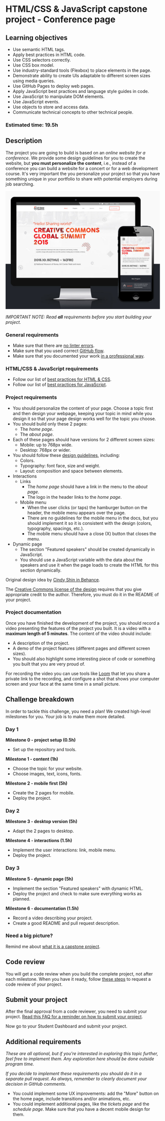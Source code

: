 # HTML/CSS & JavaScript capstone project - Conference page

## Learning objectives

- Use semantic HTML tags.
- Apply best practices in HTML code.
- Use CSS selectors correctly.
- Use CSS box model.
- Use industry-standard tools (Flexbox) to place elements in the page.
- Demonstrate ability to create UIs adaptable to different screen sizes using media queries.
- Use GitHub Pages to deploy web pages.
- Apply JavaScript best practices and language style guides in code.
- Use JavaScript to manipulate DOM elements.
- Use JavaScript events.
- Use objects to store and access data.
- Communicate technical concepts to other technical people.

### Estimated time: 19.5h

## Description

The project you are going to build is based on an *online website for a conference*. We provide some design guidelines for you to create the website, but **you must personalize the content**, i.e., instead of a conference you can build a website for a concert or for a web development course. It's very important the you personalize your project so that you have something unique in your portfolio to share with potential employers during job searching.

<p align="center">
  <img src="./images/conference_page.png" alt="Form" />
</p>

*IMPORTANT NOTE: Read **all** requirements before you start building your project.*

### General requirements

- Make sure that there are [no linter errors](https://github.com/microverseinc/linters-config).
- Make sure that you used correct [GitHub flow](https://github.com/microverseinc/curriculum-transversal-skills/blob/main/git-github/articles/github_flow.md).
- Make sure that you documented your work [in a professional way](https://github.com/microverseinc/curriculum-transversal-skills/blob/main/documentation/articles/professional_repo_rules.md).

### HTML/CSS & JavaScript requirements

- Follow our list of [best practices for HTML & CSS](https://github.com/microverseinc/curriculum-html-css/blob/main/articles/html_css_best_practices.md).
- Follow our list of [best practices for JavaScript](https://github.com/microverseinc/curriculum-html-css/blob/main/articles/javascript_best_practices.md).

### Project requirements

- You should personalize the content of your page. Choose a topic first and then design your webpage, keeping your topic in mind while you design it so that your page design works well for the topic you choose.
- You should build only these 2 pages:
  - The *home page*.
  - The *about page*.
- Each of these pages should have versions for 2 different screen sizes: 
  - Mobile: up to 768px wide.
  - Desktop: 768px or wider.
- You should follow these [design guidelines](https://www.behance.net/gallery/29845175/CC-Global-Summit-2015), including:
  - Colors.
  - Typography: font face, size and weight.
  - Layout: composition and space between elements.
- Interactions
  - Links
    - The *home page* should have a link in the menu to the *about page*.
    - The logo in the header links to the *home page*.
  - Mobile menu
    - When the user clicks (or taps) the hamburger button on the header, the mobile menu appears over the page.
    - There are no guidelines for the mobile menu in the docs, but you should implement it so it is consistent with the design (colors, typography, spacings, etc.).
    - The mobile menu should have a close (X) button that closes the menu.
- Dynamic page
  - The section "Featured speakers" should be created dynamically in JavaScript.
  - You should use a JavaScript variable with the data about the speakers and use it when the page loads to create the HTML for this section dynamically.

Original design idea by [Cindy Shin in Behance](https://www.behance.net/adagio07).

The [Creative Commons license of the design](https://creativecommons.org/licenses/by-nc/4.0/) requires that you give appropriate credit to the author. Therefore, you must do it in the README of your project.

### Project documentation

Once you have finished the development of the project, you should record a video presenting the features of the project you built. It is a video with a **maximum length of 5 minutes**. The content of the video should include:

- A description of the project.
- A demo of the project features (different pages and different screen sizes).
- You should also highlight some interesting piece of code or something you built that you are very proud of.

For recording the video you can use tools like [Loom](https://www.loom.com/) that let you share a private link to the recording, and configure a shot that shows your computer screen and your face at the same time in a small picture.

## Challenge breakdown

In order to tackle this challenge, you need a plan! We created high-level milestones for you. Your job is to make them more detailed.

### Day 1

**Milestone 0 - project setup (0.5h)**

- Set up the repository and tools.

**Milestone 1 - content (1h)**

- Choose the topic for your website.
- Choose images, text, icons, fonts.

**Milestone 2 - mobile first (5h)**

- Create the 2 pages for mobile.
- Deploy the project.

### Day 2

**Milestone 3 - desktop version (5h)**

- Adapt the 2 pages to desktop.

**Milestone 4 - interactions (1.5h)**

- Implement the user interactions: link, mobile menu.
- Deploy the project.

### Day 3

**Milestone 5 - dynamic page (5h)**

- Implement the section "Featured speakers" with dynamic HTML.
- Deploy the project and check to make sure everything works as planned.

**Milestone 6 - documentation (1.5h)**

- Record a video describing your project.
- Create a good README and pull request description.

### Need a big picture?

Remind me about [what it is a capstone project](TBD).

## Code review

You will get a code review when you build the complete project, not after each milestone. When you have it ready, follow [these steps](https://github.com/microverseinc/curriculum-transversal-skills/blob/main/code-review/articles/how_to_ask_for_a_code_review.md) to request a code review of your project.

## Submit your project

After the final approval from a code reviewer, you need to submit your project.
[Read this FAQ for a reminder on how to submit your project](https://microverse.zendesk.com/hc/en-us/articles/360061344234).

Now go to your Student Dashboard and submit your project.

## Additional requirements

*These are all optional, but if you're interested in exploring this topic further, feel free to implement them. Any exploration here should be done outside program time.*

*If you decide to implement these requirements you should do it in a separate pull request. As always, remember to clearly document your decision in GitHub comments.*

- You could implement some UX improvements: add the "More" button on the home page, include transitions and/or animations, etc.
- You could implement additional pages, like the *tickets page* and the *schedule page*. Make sure that you have a decent mobile design for them.
